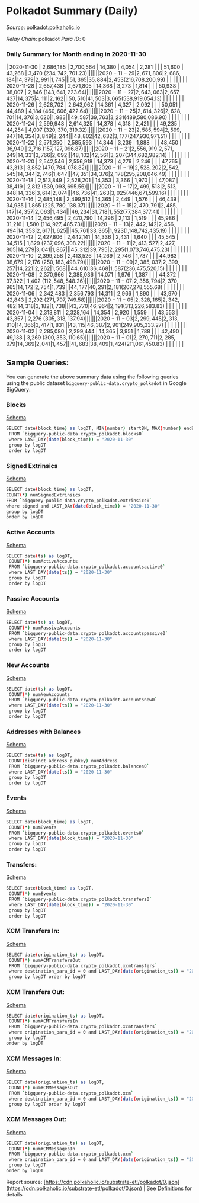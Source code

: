 # Polkadot Summary (Daily)

_Source_: [polkadot.polkaholic.io](https://polkadot.polkaholic.io)

*Relay Chain*: polkadot
*Para ID*: 0



### Daily Summary for Month ending in 2020-11-30


| 2020-11-30 | 2,686,185 | 2,700,564 | 14,380 | 4,054 | 2,281 |  |  | 51,600 | 43,268 | 3,470 ($234,742,701.23) |   |   |  |  |  |
| 2020-11-29 | 2,671,806 | 2,686,184 | 14,379 | 2,991 | 1,745 |  |  | 51,365 | 35,884 | 2,453 ($216,708,200.99) |   |   |  |  |  |
| 2020-11-28 | 2,657,438 | 2,671,805 | 14,368 | 3,273 | 1,814 |  |  | 50,938 | 38,007 | 2,846 ($143,641,223.64) |   |   |  |  |  |
| 2020-11-27 | 2,643,063 | 2,657,437 | 14,375 | 4,111 | 2,162 |  |  | 50,510 | 41,503 | 3,665 ($538,919,054.13) |   |   |  |  |  |
| 2020-11-26 | 2,628,702 | 2,643,062 | 14,361 | 4,327 | 2,092 |  |  | 50,051 | 44,489 | 4,184 ($460,606,422.64) |   |   |  |  |  |
| 2020-11-25 | 2,614,326 | 2,628,701 | 14,376 | 3,626 | 1,983 |  |  | 49,587 | 39,763 | 3,231 ($489,580,086.90) |   |   |  |  |  |
| 2020-11-24 | 2,599,948 | 2,614,325 | 14,378 | 4,318 | 2,421 |  |  | 49,235 | 44,254 | 4,007 ($320,370,319.32) |   |   |  |  |  |
| 2020-11-23 | 2,585,594 | 2,599,947 | 14,354 | 3,849 | 2,244 |  |  | 48,802 | 42,632 | 3,177 ($247,930,971.51) |   |   |  |  |  |
| 2020-11-22 | 2,571,250 | 2,585,593 | 14,344 | 3,239 | 1,888 |  |  | 48,450 | 36,949 | 2,716 ($157,127,096.87) |   |   |  |  |  |
| 2020-11-21 | 2,556,919 | 2,571,249 | 14,331 | 3,766 | 2,092 |  |  | 48,102 | 42,561 | 3,207 ($344,682,982.14) |   |   |  |  |  |
| 2020-11-20 | 2,542,546 | 2,556,918 | 14,373 | 4,276 | 2,246 |  |  | 47,765 | 43,313 | 3,852 ($470,784,078.82) |   |   |  |  |  |
| 2020-11-19 | 2,528,202 | 2,542,545 | 14,344 | 2,746 | 1,647 |  |  | 47,351 | 34,376 | 2,178 ($295,208,046.49) |   |   |  |  |  |
| 2020-11-18 | 2,513,849 | 2,528,201 | 14,353 | 3,366 | 1,970 |  |  | 47,087 | 38,419 | 2,812 ($539,093,695.56) |   |   |  |  |  |
| 2020-11-17 | 2,499,513 | 2,513,848 | 14,336 | 3,614 | 2,074 |  |  | 46,736 | 41,263 | 3,025 ($446,671,599.16) |   |   |  |  |  |
| 2020-11-16 | 2,485,148 | 2,499,512 | 14,365 | 2,449 | 1,576 |  |  | 46,439 | 34,935 | 1,865 ($225,780,138.37) |   |   |  |  |  |
| 2020-11-15 | 2,470,791 | 2,485,147 | 14,357 | 2,063 | 1,434 |  |  | 46,234 | 31,718 | 1,552 ($77,384,377.41) |   |   |  |  |  |
| 2020-11-14 | 2,456,495 | 2,470,790 | 14,296 | 2,113 | 1,519 |  |  | 45,986 | 31,216 | 1,580 ($114,927,485.73) |   |   |  |  |  |
| 2020-11-13 | 2,442,142 | 2,456,494 | 14,353 | 2,617 | 1,625 |  |  | 45,761 | 33,365 | 1,923 ($1,148,742,435.19) |   |   |  |  |  |
| 2020-11-12 | 2,427,806 | 2,442,141 | 14,336 | 2,431 | 1,640 |  |  | 45,545 | 34,515 | 1,829 ($237,096,308.22) |   |   |  |  |  |
| 2020-11-11 | 2,413,527 | 2,427,805 | 14,279 | 3,041 | 1,867 |  |  | 45,312 | 39,795 | 2,295 ($1,073,746,475.23) |   |   |  |  |  |
| 2020-11-10 | 2,399,258 | 2,413,526 | 14,269 | 2,746 | 1,737 |  |  | 44,983 | 38,679 | 2,176 ($250,183,498.79) |   |   |  |  |  |
| 2020-11-09 | 2,385,037 | 2,399,257 | 14,221 | 2,262 | 1,568 |  |  | 44,610 | 36,468 | 1,587 ($236,475,520.15) |   |   |  |  |  |
| 2020-11-08 | 2,370,966 | 2,385,036 | 14,071 | 1,976 | 1,387 |  |  | 44,372 | 37,322 | 1,402 ($112,548,548.26) |   |   |  |  |  |
| 2020-11-07 | 2,356,794 | 2,370,965 | 14,172 | 2,754 | 1,739 |  |  | 44,177 | 40,291 | 2,181 ($207,278,555.68) |   |   |  |  |  |
| 2020-11-06 | 2,342,483 | 2,356,793 | 14,311 | 2,966 | 1,890 |  |  | 43,970 | 42,843 | 2,292 ($271,797,749.58) |   |   |  |  |  |
| 2020-11-05 | 2,328,165 | 2,342,482 | 14,318 | 3,182 | 1,738 |  |  | 43,770 | 46,964 | 2,191 ($313,226,583.83) |   |   |  |  |  |
| 2020-11-04 | 2,313,811 | 2,328,164 | 14,354 | 2,920 | 1,559 |  |  | 43,553 | 43,357 | 2,276 ($305,318,137.94) |   |   |  |  |  |
| 2020-11-03 | 2,299,445 | 2,313,810 | 14,366 | 3,417 | 1,831 |  |  | 43,115 | 46,387 | 2,901 ($249,905,333.27) |   |   |  |  |  |
| 2020-11-02 | 2,285,080 | 2,299,444 | 14,365 | 3,951 | 1,788 |  |  | 42,490 | 49,138 | 3,269 ($300,353,110.65) |   |   |  |  |  |
| 2020-11-01 | 2,270,711 | 2,285,079 | 14,369 | 2,041 | 1,457 |  |  | 41,683 | 38,409 | 1,424 ($211,061,450.83) |   |   |  |  |  |

## Sample Queries:
You can generate the above summary data using the following queries using the public dataset `bigquery-public-data.crypto_polkadot` in Google BigQuery:


### Blocks 

[Schema](https://github.com/colorfulnotion/substrate-etl/blob/main/schema/blocks.json)

```bash
SELECT date(block_time) as logDT, MIN(number) startBN, MAX(number) endBN, COUNT(*) numBlocks 
 FROM `bigquery-public-data.crypto_polkadot.blocks0`  
 where LAST_DAY(date(block_time)) = "2020-11-30" 
 group by logDT 
 order by logDT
```

### Signed Extrinsics 

[Schema](https://github.com/colorfulnotion/substrate-etl/blob/main/schema/extrinsics.json)

```bash
SELECT date(block_time) as logDT, 
COUNT(*) numSignedExtrinsics 
FROM `bigquery-public-data.crypto_polkadot.extrinsics0`  
where signed and LAST_DAY(date(block_time)) = "2020-11-30" 
group by logDT 
order by logDT
```

### Active Accounts 

[Schema](https://github.com/colorfulnotion/substrate-etl/blob/main/schema/accountsactive.json)

```bash
SELECT date(ts) as logDT, 
 COUNT(*) numActiveAccounts 
 FROM `bigquery-public-data.crypto_polkadot.accountsactive0` 
 where LAST_DAY(date(ts)) = "2020-11-30" 
 group by logDT 
 order by logDT
```

### Passive Accounts 

[Schema](https://github.com/colorfulnotion/substrate-etl/blob/main/schema/accountspassive.json)

```bash
SELECT date(ts) as logDT, 
 COUNT(*) numPassiveAccounts 
 FROM `bigquery-public-data.crypto_polkadot.accountspassive0` 
 where LAST_DAY(date(ts)) = "2020-11-30" 
 group by logDT 
 order by logDT
```

### New Accounts 

[Schema](https://github.com/colorfulnotion/substrate-etl/blob/main/schema/accountsnew.json)

```bash
SELECT date(ts) as logDT, 
 COUNT(*) numNewAccounts 
 FROM `bigquery-public-data.crypto_polkadot.accountsnew0` 
 where LAST_DAY(date(ts)) = "2020-11-30" 
 group by logDT
 order by logDT
```

### Addresses with Balances 

[Schema](https://github.com/colorfulnotion/substrate-etl/blob/main/schema/balances.json)

```bash
SELECT date(ts) as logDT,
 COUNT(distinct address_pubkey) numAddress 
 FROM `bigquery-public-data.crypto_polkadot.balances0` 
 where LAST_DAY(date(ts)) = "2020-11-30" 
 group by logDT 
 order by logDT
```

### Events 

[Schema](https://github.com/colorfulnotion/substrate-etl/blob/main/schema/events.json)

```bash
SELECT date(block_time) as logDT, 
 COUNT(*) numEvents 
 FROM `bigquery-public-data.crypto_polkadot.events0` 
 where LAST_DAY(date(block_time)) = "2020-11-30" 
 group by logDT 
 order by logDT
```

### Transfers:

[Schema](https://github.com/colorfulnotion/substrate-etl/blob/main/schema/transfers.json)

```bash
SELECT date(block_time) as logDT, 
 COUNT(*) numEvents 
 FROM `bigquery-public-data.crypto_polkadot.transfers0` 
 where LAST_DAY(date(block_time)) = "2020-11-30" 
 group by logDT 
 order by logDT
```

### XCM Transfers In: 

[Schema](https://github.com/colorfulnotion/substrate-etl/blob/main/schema/xcmtransfers.json)

```bash
SELECT date(origination_ts) as logDT, 
 COUNT(*) numXCMTransfersOut 
 FROM `bigquery-public-data.crypto_polkadot.xcmtransfers` 
 where destination_para_id = 0 and LAST_DAY(date(origination_ts)) = "2020-11-30" 
 group by logDT order by logDT
```

### XCM Transfers Out: 

[Schema](https://github.com/colorfulnotion/substrate-etl/blob/main/schema/xcmtransfers.json)

```bash
SELECT date(origination_ts) as logDT, 
 COUNT(*) numXCMTransfersIn 
 FROM `bigquery-public-data.crypto_polkadot.xcmtransfers` 
 where origination_para_id = 0 and LAST_DAY(date(origination_ts)) = "2020-11-30" 
 group by logDT 
order by logDT
```

### XCM Messages In: 

[Schema](https://github.com/colorfulnotion/substrate-etl/blob/main/schema/xcm.json)

```bash
SELECT date(origination_ts) as logDT, 
 COUNT(*) numXCMMessagesOut 
 FROM `bigquery-public-data.crypto_polkadot.xcm` 
 where destination_para_id = 0 and LAST_DAY(date(origination_ts)) = "2020-11-30" 
 group by logDT order by logDT
```

### XCM Messages Out: 

[Schema](https://github.com/colorfulnotion/substrate-etl/blob/main/schema/xcm.json)

```bash
SELECT date(origination_ts) as logDT, 
 COUNT(*) numXCMMessagesIn 
 FROM `bigquery-public-data.crypto_polkadot.xcm` 
 where origination_para_id = 0 and LAST_DAY(date(origination_ts)) = "2020-11-30" 
 group by logDT 
order by logDT
```


Report source: [https://cdn.polkaholic.io/substrate-etl/polkadot/0.json](https://cdn.polkaholic.io/substrate-etl/polkadot/0.json) | See [Definitions](/DEFINITIONS.md) for details
